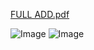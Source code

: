 [FULL ADD.pdf](https://github.com/user-attachments/files/21918251/FULL.ADD.pdf)

![Image](https://github.com/user-attachments/assets/acc513f3-0e31-4c8e-bc2a-fdf9f7688628)
![Image](https://github.com/user-attachments/assets/ec31d8ac-324d-4889-8b5a-d2b2b4303d39)
